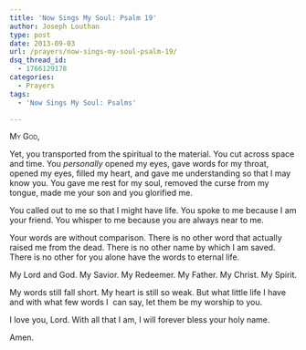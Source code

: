 ```yaml
---
title: 'Now Sings My Soul: Psalm 19'
author: Joseph Louthan
type: post
date: 2013-09-03
url: /prayers/now-sings-my-soul-psalm-19/
dsq_thread_id:
  - 1766129178
categories:
  - Prayers
tags:
  - 'Now Sings My Soul: Psalms'

---
```

<div style="font-variant: small-caps;">
  My God,
</div>

Yet, you transported from the spiritual to the material. You cut across space and time. You _personally_ opened my eyes, gave words for my throat, opened my eyes, filled my heart, and gave me understanding so that I may know you. You gave me rest for my soul, removed the curse from my tongue, made me your son and you glorified me.

You called out to me so that I might have life. You spoke to me because I am your friend. You whisper to me because you are always near to me.

Your words are without comparison. There is no other word that actually raised me from the dead. There is no other name by which I am saved. There is no other for you alone have the words to eternal life.

My Lord and God. My Savior. My Redeemer. My Father. My Christ. My Spirit.

My words still fall short. My heart is still so weak. But what little life I have and with what few words I  can say, let them be my worship to you.

I love you, Lord. With all that I am, I will forever bless your holy name.

Amen.